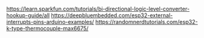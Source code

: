 https://learn.sparkfun.com/tutorials/bi-directional-logic-level-converter-hookup-guide/all
https://deepbluembedded.com/esp32-external-interrupts-pins-arduino-examples/
https://randomnerdtutorials.com/esp32-k-type-thermocouple-max6675/